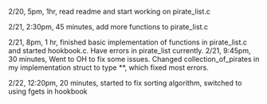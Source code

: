 2/20, 5pm, 1hr, read readme and start working on pirate_list.c

2/21, 2:30pm, 45 minutes, add more functions to pirate_list.c

2/21, 8pm, 1 hr, finished basic implementation of functions in pirate_list.c and started hookbook.c. Have errors in pirate_list currently.
2/21, 9:45pm, 30 minutes, Went to OH to fix some issues. Changed collection_of_pirates in my implementation struct to type **, which fixed most errors.

2/22, 12:20pm, 20 minutes, started to fix sorting algorithm, switched to using fgets in hookbook